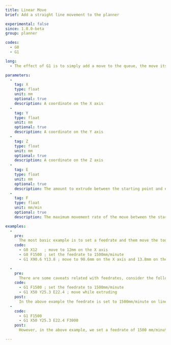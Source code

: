 ```yaml
---
title: Linear Move
brief: Add a straight line movement to the planner

experimental: false
since: 1.0.0-beta
group: planner

codes:
  - G0
  - G1

long:
  - The effect of G1 is to simply add a move to the queue, the move itself will happen at some point in the future. All the specified axes will move simultaneously to arrive at the given coordinates at the same time using linear interpolation. The speed may change over time following an acceleration curve, according to the acceleration and jerk settings of the given axes. Marlin treats G0 (rapid linear movement) as an alias to G1 (rapid movement). Some G-Code generators may, by convention, use G0 for non-extrusion movements (those without the E axis) and G1 for moves with the extruder.

parameters:
  -
    tag: X
    type: float
    unit: mm
    optional: true
    description: A coordinate on the X axis
  -
    tag: Y
    type: float
    unit: mm
    optional: true
    description: A coordinate on the Y axis
  -
    tag: Z
    type: float
    unit: mm
    optional: true
    description: A coordinate on the Z axis
  -
    tag: E
    type: float
    unit: mm
    optional: true
    description: The amount to extrude between the starting point and ending point
  -
    tag: F
    type: float
    unit: mm/min
    optional: true
    description: The maximum movement rate of the move between the starting and ending point

examples:
  -
    pre:
      The most basic example is to set a feedrate and them move the tool on the XY position.
    code:
      - G0 X12   ; move to 12mm on the X axis
      - G0 F1500 ; set the feedrate to 1500mm/minute
      - G1 X90.6 Y13.8 ; move to 90.6mm on the X axis and 13.8mm on the Y axis

  -
    pre:
      There are some caveats related with feedrates, consider the following&#x3A;
    code:
      - G1 F1500 ; set the feedrate to 1500mm/minute
      - G1 X50 Y25.3 E22.4 ; move while extruding
    post:
      In the above example the feedrate is set to 1500mm/minute on line 1, then move the tool 50mm on the X axis and 25.3mm on the Y axis while extruding 22.4mm of filament between the two points.
  -
    code:
      - G1 F1500
      - G1 X50 Y25.3 E22.4 F3000
    post:
      However, in the above example, we set a feedrate of 1500 mm/minute on line 1, then do the move described above accelerating to a feedrate of 3000 mm/minute as it does so. The extrusion will accelerate along with the X and Y movement, so everything stays synchronized.

---
```


